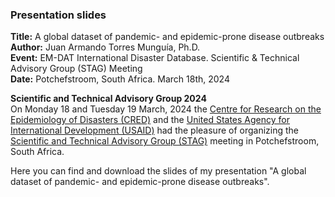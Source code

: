 ### Presentation slides

**Title:** A global dataset of pandemic- and epidemic-prone disease outbreaks <br>
**Author:** Juan Armando Torres Munguía, Ph.D. <br>
**Event:** EM-DAT International Disaster Database. Scientific & Technical Advisory Group (STAG) Meeting <br>
**Date:** Potchefstroom, South Africa. March 18th, 2024 <br>

**Scientific and Technical Advisory Group 2024** <br>
On Monday 18 and Tuesday 19 March, 2024 the [Centre for Research on the Epidemiology of Disasters (CRED)](https://uclouvain.be/en/research-institutes/irss/cred-center-of-research-on-the-epidemiology-of-disasters-0.html) and the [United States Agency for International Development (USAID)](https://www.usaid.gov/) had the pleasure of organizing the [Scientific and Technical Advisory Group (STAG)](https://www.emdat.be/stag/) meeting in Potchefstroom, South Africa.

Here you can find and download the slides of my presentation "A global dataset of pandemic- and epidemic-prone disease outbreaks".
